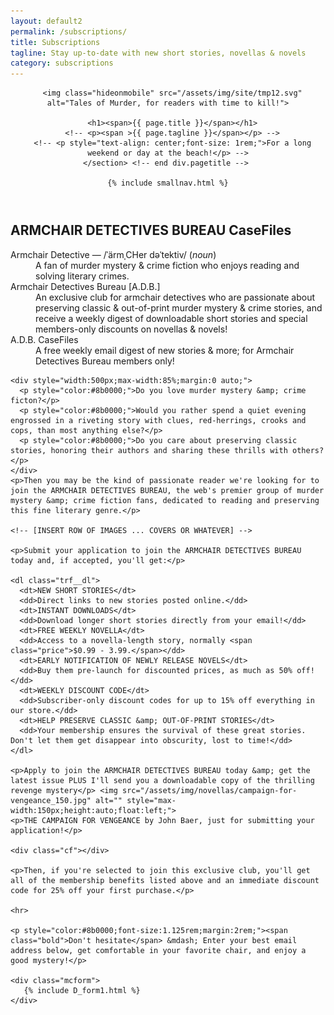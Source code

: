 ```yaml
---
layout: default2
permalink: /subscriptions/
title: Subscriptions
tagline: Stay up-to-date with new short stories, novellas & novels
category: subscriptions
---
```


<div class="{{ page.title }}">

  <header class="pagehead">
     <section class="pagetitle">
      
      <img class="hideonmobile" src="/assets/img/site/tmp12.svg" alt="Tales of Murder, for readers with time to kill!">

      <h1><span>{{ page.title }}</span></h1>
      <!-- <p><span >{{ page.tagline }}</span></p> -->
      <!-- <p style="text-align: center;font-size: 1rem;">For a long weekend or day at the beach!</p> -->
    </section> <!-- end div.pagetitle --> 
    
    {% include smallnav.html %}
    
  </header>

<main class="trf__main">
    <h2>ARMCHAIR DETECTIVES BUREAU CaseFiles</h2>
    <dl class="adb">
      <dt>Armchair Detective<span> &mdash; /ˈärmˌCHer dəˈtektiv/ (<em>noun</em>)</span></dt>
      <dd>A fan of murder mystery &amp; crime fiction who enjoys reading and solving literary crimes.</dd>
      <dt>Armchair Detectives Bureau [A.D.B.]</dt>
      <dd>An exclusive club for armchair detectives who are passionate about preserving classic &amp; out-of-print murder mystery &amp; crime stories, and receive a weekly digest of downloadable short stories and special members-only discounts on novellas &amp; novels!</dd>
      <dt>A.D.B. CaseFiles</dt>
      <dd>A free weekly email digest of new stories &amp; more; for Armchair Detectives Bureau members only!</dd>
    </dl>

    <div style="width:500px;max-width:85%;margin:0 auto;">
      <p style="color:#8b0000;">Do you love murder mystery &amp; crime ficton?</p>
      <p style="color:#8b0000;">Would you rather spend a quiet evening engrossed in a riveting story with clues, red-herrings, crooks and cops, than most anything else?</p>
      <p style="color:#8b0000;">Do you care about preserving classic stories, honoring their authors and sharing these thrills with others?</p>
    </div>
    <p>Then you may be the kind of passionate reader we're looking for to join the ARMCHAIR DETECTIVES BUREAU, the web's premier group of murder mystery &amp; crime fiction fans, dedicated to reading and preserving this fine literary genre.</p>

    <!-- [INSERT ROW OF IMAGES ... COVERS OR WHATEVER] -->

    <p>Submit your application to join the ARMCHAIR DETECTIVES BUREAU today and, if accepted, you'll get:</p>

    <dl class="trf__dl">
      <dt>NEW SHORT STORIES</dt>
      <dd>Direct links to new stories posted online.</dd>
      <dt>INSTANT DOWNLOADS</dt>
      <dd>Download longer short stories directly from your email!</dd>
      <dt>FREE WEEKLY NOVELLA</dt>
      <dd>Access to a novella-length story, normally <span class="price">$0.99 - 3.99.</span></dd>
      <dt>EARLY NOTIFICATION OF NEWLY RELEASE NOVELS</dt>
      <dd>Buy them pre-launch for discounted prices, as much as 50% off!</dd>
      <dt>WEEKLY DISCOUNT CODE</dt>
      <dd>Subscriber-only discount codes for up to 15% off everything in our store.</dd>
      <dt>HELP PRESERVE CLASSIC &amp; OUT-OF-PRINT STORIES</dt>
      <dd>Your membership ensures the survival of these great stories. Don't let them get disappear into obscurity, lost to time!</dd>
    </dl>

    <p>Apply to join the ARMCHAIR DETECTIVES BUREAU today &amp; get the latest issue PLUS I'll send you a downloadable copy of the thrilling revenge mystery</p> <img src="/assets/img/novellas/campaign-for-vengeance_150.jpg" alt="" style="max-width:150px;height:auto;float:left;">
    <p>THE CAMPAIGN FOR VENGEANCE by John Baer, just for submitting your application!</p>

    <div class="cf"></div>

    <p>Then, if you're selected to join this exclusive club, you'll get all of the membership benefits listed above and an immediate discount code for 25% off your first purchase.</p>

    <hr>

    <p style="color:#8b0000;font-size:1.125rem;margin:2rem;"><span class="bold">Don't hesitate</span> &mdash; Enter your best email address below, get comfortable in your favorite chair, and enjoy a good mystery!</p>
    
    <div class="mcform">
       {% include D_form1.html %}
    </div>

  </main>




<!-- NOTE: When THE RED FILE paid subscription is ready, move this copy above to /subscriptions/casefiles/ and create another page /subscriptions/the-red-file/. This page then becomes a summary of what each subscription offers, perhaps with illustrations of a copy recent issues. -->